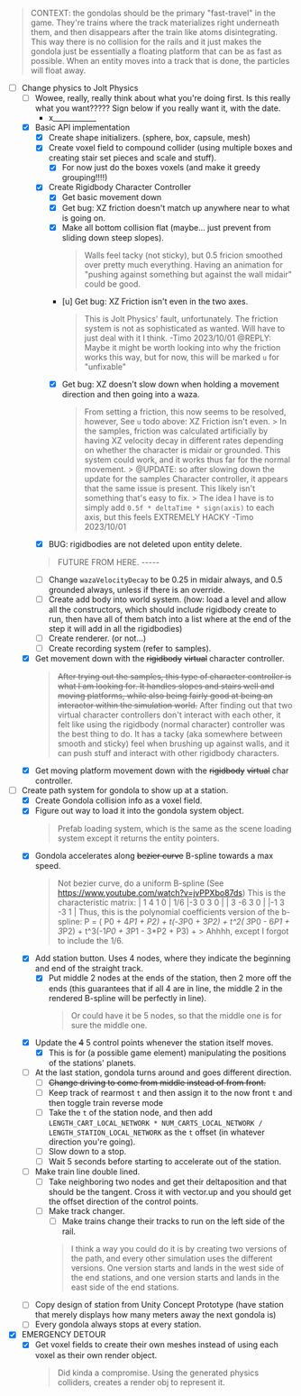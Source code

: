 > CONTEXT: the gondolas should be the primary "fast-travel" in the game. They're trains where the track materializes right underneath them, and then disappears after the train like atoms disintegrating. This way there is no collision for the rails and it just makes the gondola just be essentially a floating platform that can be as fast as possible. When an entity moves into a track that is done, the particles will float away.

- [ ] Change physics to Jolt Physics
    - [ ] Wowee, really, really think about what you're doing first. Is this really what you want????? Sign below if you really want it, with the date.
        - x____________
    - [x] Basic API implementation
        - [x] Create shape initializers. (sphere, box, capsule, mesh)
        - [x] Create voxel field to compound collider (using multiple boxes and creating stair set pieces and scale and stuff).
            - [x] For now just do the boxes voxels (and make it greedy grouping!!!!)
        - [x] Create Rigidbody Character Controller
            - [x] Get basic movement down
            - [x] Get bug: XZ friction doesn't match up anywhere near to what is going on.
            - [x] Make all bottom collision flat (maybe... just prevent from sliding down steep slopes).
                > Walls feel tacky (not sticky), but 0.5 fricion smoothed over pretty much everything. Having an animation for "pushing against something but against the wall midair" could be good.
            - [u] Get bug: XZ Friction isn't even in the two axes.
                > This is Jolt Physics' fault, unfortunately. The friction system is not as sophisticated as wanted. Will have to just deal with it I think.  -Timo 2023/10/01
                > @REPLY: Maybe it might be worth looking into why the friction works this way, but for now, this will be marked `u` for "unfixable"
            - [x] Get bug: XZ doesn't slow down when holding a movement direction and then going into a waza.
                > From setting a friction, this now seems to be resolved, however, See `u` todo above: XZ Friction isn't even.
                    > In the samples, friction was calculated artificially by having XZ velocity decay in different rates depending on whether the character is midair or grounded. This system could work, and it works thus far for the normal movement.
                    > @UPDATE: so after slowing down the update for the samples Character controller, it appears that the same issue is present. This likely isn't something that's easy to fix.
                        > The idea I have is to simply add `0.5f * deltaTime * sign(axis)` to each axis, but this feels EXTREMELY HACKY  -Timo 2023/10/01
        - [x] BUG: rigidbodies are not deleted upon entity delete.
        > FUTURE FROM HERE. -----
        - [ ] Change `wazaVelocityDecay` to be 0.25 in midair always, and 0.5 grounded always, unless if there is an override.
        - [ ] Create add body into world system. (how: load a level and allow all the constructors, which should include rigidbody create to run, then have all of them batch into a list where at the end of the step it will add in all the rigidbodies)
        - [ ] Create renderer. (or not...)
        - [ ] Create recording system (refer to samples).
    - [x] Get movement down with the ~~rigidbody~~ ~~virtual~~ character controller.
        > ~~After trying out the samples, this type of character controller is what I am looking for. It handles slopes and stairs well and moving platforms, while also being fairly good at being an interactor within the simulation world.~~
        > After finding out that two virtual character controllers don't interact with each other, it felt like using the rigidbody (normal character) controller was the best thing to do. It has a tacky (aka somewhere between smooth and sticky) feel when brushing up against walls, and it can push stuff and interact with other rigidbody characters.
    - [x] Get moving platform movement down with the ~~rigidbody~~ ~~virtual~~ char controller.
- [ ] Create path system for gondola to show up at a station.
    - [x] Create Gondola collision info as a voxel field.
    - [x] Figure out way to load it into the gondola system object.
        > Prefab loading system, which is the same as the scene loading system except it returns the entity pointers.
    - [x] Gondola accelerates along ~~bezier curve~~ B-spline towards a max speed.
        > Not bezier curve, do a uniform B-spline (See https://www.youtube.com/watch?v=jvPPXbo87ds)
        > This is the characteristic matrix:
                | 1  4  1  0 |
            1/6 |-3  0  3  0 |
                | 3 -6  3  0 |
                |-1  3 -3  1 |
        > Thus, this is the polynomial coefficients version of the b-spline:
            P =  (   P0 + 4*P1 +   P2) +
                t(-3*P0 +        3*P2) +
              t^2( 3*P0 - 6*P1 + 3*P2) +
              t^3(-1*P0 + 3*P1 - 3*P2 + P3) +
            > Ahhhh, except I forgot to include the 1/6.
    - [x] Add station button. Uses 4 nodes, where they indicate the beginning and end of the straight track.
        - [x] Put middle 2 nodes at the ends of the station, then 2 more off the ends (this guarantees that if all 4 are in line, the middle 2 in the rendered B-spline will be perfectly in line).
            > Or could have it be 5 nodes, so that the middle one is for sure the middle one.
    - [x] Update the ~~4~~ 5 control points whenever the station itself moves.
        - [x] This is for (a possible game element) manipulating the positions of the stations' planets.
    - [ ] At the last station, gondola turns around and goes different direction.
        - [ ] ~~Change driving to come from middle instead of from front.~~
        - [ ] Keep track of rearmost `t` and then assign it to the now front `t` and then toggle train reverse mode
        - [ ] Take the `t` of the station node, and then add `LENGTH_CART_LOCAL_NETWORK * NUM_CARTS_LOCAL_NETWORK / LENGTH_STATION_LOCAL_NETWORK` as the `t` offset (in whatever direction you're going).
        - [ ] Slow down to a stop.
        - [ ] Wait 5 seconds before starting to accelerate out of the station.
    - [ ] Make train line double lined.
        - [ ] Take neighboring two nodes and get their deltaposition and that should be the tangent. Cross it with vector.up and you should get the offset direction of the control points.
        - [ ] Make track changer.
            - [ ] Make trains change their tracks to run on the left side of the rail.
            > I think a way you could do it is by creating two versions of the path, and every other simulation uses the different versions. One version starts and lands in the west side of the end stations, and one version starts and lands in the east side of the end stations.
    - [ ] Copy design of station from Unity Concept Prototype (have station that merely displays how many meters away the next gondola is)
    - [ ] Every gondola always stops at every station.

- [x] EMERGENCY DETOUR
    - [x] Get voxel fields to create their own meshes instead of using each voxel as their own render object.
        > Did kinda a compromise. Using the generated physics colliders, creates a render obj to represent it.